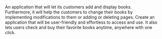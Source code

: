 An application that will let its customers add and display books. 
Furthermore, it will help the customers to change their books by implementing modifications to them or adding or deleting pages.
Create an application that will be user-friendly and effortless to access and use. 
It also lets users check and buy their favorite books anytime, anywhere with one click. 
